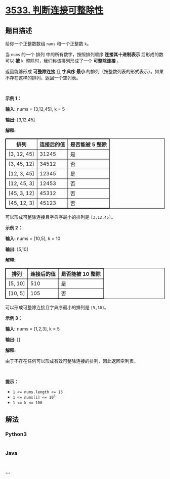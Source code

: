 # [3533. 判断连接可整除性](https://leetcode.cn/problems/concatenated-divisibility)

## 题目描述

<!-- 这里写题目描述 -->

<p data-end="378" data-start="31">给你一个正整数数组 <code data-end="85" data-start="79">nums</code> 和一个正整数 <code data-end="112" data-start="109">k</code>。</p>

<p data-end="378" data-start="31">当&nbsp;<code data-end="137" data-start="131">nums</code>&nbsp;的一个 <span data-keyword="permutation-array">排列</span> 中的所有数字，按照排列顺序&nbsp;<strong data-end="183" data-start="156">连接其十进制表示&nbsp;</strong>后形成的数可以&nbsp;<strong>被</strong> <code data-end="359" data-start="356">k</code>&nbsp; 整除时，我们称该排列形成了一个&nbsp;<strong>可整除连接&nbsp;</strong>。</p>

<p data-end="561" data-start="380">返回能够形成&nbsp;<strong>可整除连接 </strong>且&nbsp;<strong><span data-keyword="lexicographically-smaller-string">字典序</span> 最小 </strong>的排列（按整数列表的形式表示）。如果不存在这样的排列，返回一个空列表。</p>

<p>&nbsp;</p>

<p><strong class="example">示例 1：</strong></p>

<div class="example-block">
<p><strong>输入:</strong> <span class="example-io">nums = [3,12,45], k = 5</span></p>

<p><strong>输出:</strong> <span class="example-io">[3,12,45]</span></p>

<p><strong>解释:</strong></p>

<table data-end="896" data-start="441" node="[object Object]" style="border: 1px solid black;">
	<thead data-end="497" data-start="441">
		<tr data-end="497" data-start="441">
			<th data-end="458" data-start="441" style="border: 1px solid black;">排列</th>
			<th data-end="479" data-start="458" style="border: 1px solid black;">连接后的值</th>
			<th data-end="497" data-start="479" style="border: 1px solid black;">是否能被 5 整除</th>
		</tr>
	</thead>
	<tbody data-end="896" data-start="555">
		<tr data-end="611" data-start="555">
			<td style="border: 1px solid black;">[3, 12, 45]</td>
			<td style="border: 1px solid black;">31245</td>
			<td style="border: 1px solid black;">是</td>
		</tr>
		<tr data-end="668" data-start="612">
			<td style="border: 1px solid black;">[3, 45, 12]</td>
			<td style="border: 1px solid black;">34512</td>
			<td style="border: 1px solid black;">否</td>
		</tr>
		<tr data-end="725" data-start="669">
			<td style="border: 1px solid black;">[12, 3, 45]</td>
			<td style="border: 1px solid black;">12345</td>
			<td style="border: 1px solid black;">是</td>
		</tr>
		<tr data-end="782" data-start="726">
			<td style="border: 1px solid black;">[12, 45, 3]</td>
			<td style="border: 1px solid black;">12453</td>
			<td style="border: 1px solid black;">否</td>
		</tr>
		<tr data-end="839" data-start="783">
			<td style="border: 1px solid black;">[45, 3, 12]</td>
			<td style="border: 1px solid black;">45312</td>
			<td style="border: 1px solid black;">否</td>
		</tr>
		<tr data-end="896" data-start="840">
			<td style="border: 1px solid black;">[45, 12, 3]</td>
			<td style="border: 1px solid black;">45123</td>
			<td style="border: 1px solid black;">否</td>
		</tr>
	</tbody>
</table>

<p data-end="1618" data-start="1525">可以形成可整除连接且字典序最小的排列是 <code>[3,12,45]</code>。</p>
</div>

<p><strong class="example">示例 2：</strong></p>

<div class="example-block">
<p><strong>输入:</strong> <span class="example-io">nums = [10,5], k = 10</span></p>

<p><strong>输出:</strong> <span class="example-io">[5,10]</span></p>

<p><strong>解释:</strong></p>

<table data-end="1421" data-start="1200" node="[object Object]" style="border: 1px solid black;">
	<thead data-end="1255" data-start="1200">
		<tr data-end="1255" data-start="1200">
			<th data-end="1216" data-start="1200" style="border: 1px solid black;">排列</th>
			<th data-end="1237" data-start="1216" style="border: 1px solid black;">连接后的值</th>
			<th data-end="1255" data-start="1237" style="border: 1px solid black;">是否能被 10 整除</th>
		</tr>
	</thead>
	<tbody data-end="1421" data-start="1312">
		<tr data-end="1366" data-start="1312">
			<td style="border: 1px solid black;">[5, 10]</td>
			<td style="border: 1px solid black;">510</td>
			<td style="border: 1px solid black;">是</td>
		</tr>
		<tr data-end="1421" data-start="1367">
			<td style="border: 1px solid black;">[10, 5]</td>
			<td style="border: 1px solid black;">105</td>
			<td style="border: 1px solid black;">否</td>
		</tr>
	</tbody>
</table>

<p data-end="2011" data-start="1921">可以形成可整除连接且字典序最小的排列是 <code>[5,10]</code>。</p>
</div>

<p><strong class="example">示例 3：</strong></p>

<div class="example-block">
<p><strong>输入:</strong> <span class="example-io">nums = [1,2,3], k = 5</span></p>

<p><strong>输出:</strong> <span class="example-io">[]</span></p>

<p><strong>解释:</strong></p>

<p>由于不存在任何可以形成有效可整除连接的排列，因此返回空列表。</p>
</div>

<p>&nbsp;</p>

<p><strong>提示：</strong></p>

<ul>
	<li><code>1 &lt;= nums.length &lt;= 13</code></li>
	<li><code>1 &lt;= nums[i] &lt;= 10<sup>5</sup></code></li>
	<li><code>1 &lt;= k &lt;= 100</code></li>
</ul>


## 解法

<!-- 这里可写通用的实现逻辑 -->

<!-- tabs:start -->

### **Python3**

<!-- 这里可写当前语言的特殊实现逻辑 -->

```python

```

### **Java**

<!-- 这里可写当前语言的特殊实现逻辑 -->

```java

```

### **...**

```

```

<!-- tabs:end -->
